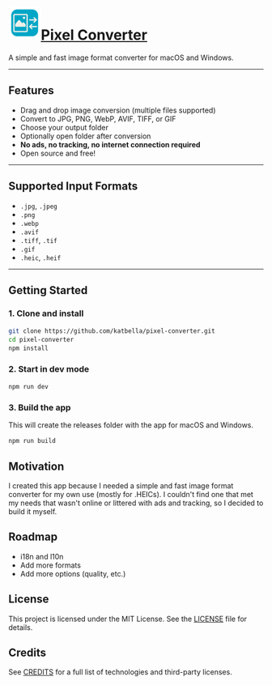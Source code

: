 <img src="./public/icon.png" alt="Pixel Converter icon" width="64" align="left" />

# [Pixel Converter](https://pixel-converter.app/)

A simple and fast image format converter for macOS and Windows.


---

## Features

- Drag and drop image conversion (multiple files supported)
- Convert to JPG, PNG, WebP, AVIF, TIFF, or GIF
- Choose your output folder
- Optionally open folder after conversion
- **No ads, no tracking, no internet connection required**
- Open source and free!

---

## Supported Input Formats

- `.jpg`, `.jpeg`
- `.png`
- `.webp`
- `.avif`
- `.tiff`, `.tif`
- `.gif`
- `.heic`, `.heif` 

---

## Getting Started

### 1. Clone and install

```bash
git clone https://github.com/katbella/pixel-converter.git
cd pixel-converter
npm install
```
### 2. Start in dev mode

```bash
npm run dev
```

### 3. Build the app

This will create the releases folder with the app for macOS and Windows.

```bash
npm run build
```

## Motivation
I created this app because I needed a simple and fast image format converter for my own use (mostly for .HEICs). I couldn't find one that met my needs that wasn't online or littered with ads and tracking, so I decided to build it myself.

## Roadmap
- i18n and l10n
- Add more formats
- Add more options (quality, etc.)

## License
This project is licensed under the MIT License. See the [LICENSE](licenses/LICENSE) file for details.

## Credits
See [CREDITS](./CREDITS.md) for a full list of technologies and third-party licenses.
